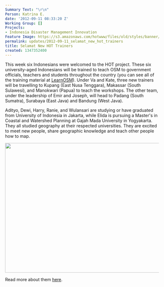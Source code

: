 ```yaml
---
Summary Text: "\r\n"
Person: Katrina E.
date: '2012-09-11 08:33:20 Z'
Working Group: []
Projects:
- Indonesia Disaster Management Innovation
Feature Image: https://s3.amazonaws.com/hotwww/files/old/styles/banner/public/Selection_026_1.png
permalink: updates/2012-09-11_selamat_new_hot_trainers
title: Selamat New HOT Trainers
created: 1347352400
---
```

<p>This week six Indonesians were welcomed to the HOT project. These six university-aged Indonesians will be trained to teach OSM to government officials, teachers and students throughout the country (you can see all of the training material at <a href="www.learnosm.org">LearnOSM</a>). Under Va and Kate, three new trainers will be travelling to Kupang (East Nusa Tenggara), Makassar (South Sulawesi), and Manokwari (Papua) to teach the workshops. The other team, under the leadership of Emir and Joseph, will head to Padang (South Sumatra), Surabaya (East Java) and Bandung (West Java).<!--break--></p><p>Adityo, Dewi, Harry, Ranie, and Wulansari are studying or have graduated from University of Indonesia in Jakarta, while Elida is pursuing a Master's in Coastal and Watershed Planning at Gajah Mada University in Yogyakarta. They all studied geography at their respected universities. They are excited to meet new people, share geographic knowledge and teach other people how to map.</p><p><a href="http://en.openstreetmap.or.id/about/trainers/"><img src="https://s3.amazonaws.com/hotwww/files/old/Selection_026_1_0.png" alt="" style="width:531px;height:425px"></a></p><p>Read more about them <a href="http://en.openstreetmap.or.id/about/trainers/">here</a>.</p>
